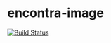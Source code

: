 encontra-image
==============
[![Build Status](https://encontra.ci.cloudbees.com/buildStatus/icon?job=encontra-image)](https://encontra.ci.cloudbees.com/job/encontra-image/)
